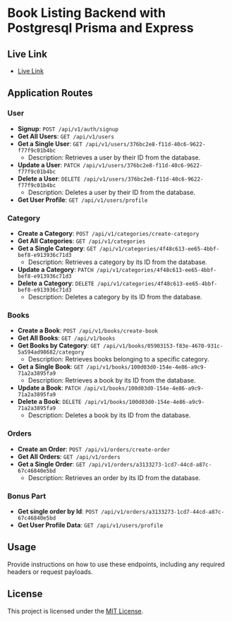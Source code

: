 # Book Listing Backend with Postgresql Prisma and Express

## Live Link

- [Live Link](https://book-listing-postgresql-prisma-express.vercel.app)

## Application Routes

### User

- **Signup**: `POST /api/v1/auth/signup`
- **Get All Users**: `GET /api/v1/users`
- **Get a Single User**: `GET /api/v1/users/376bc2e8-f11d-40c6-9622-f77f9c01b4bc`
  - Description: Retrieves a user by their ID from the database.
- **Update a User**: `PATCH /api/v1/users/376bc2e8-f11d-40c6-9622-f77f9c01b4bc`
- **Delete a User**: `DELETE /api/v1/users/376bc2e8-f11d-40c6-9622-f77f9c01b4bc`
  - Description: Deletes a user by their ID from the database.
- **Get User Profile**: `GET /api/v1/users/profile`

### Category

- **Create a Category**: `POST /api/v1/categories/create-category`
- **Get All Categories**: `GET /api/v1/categories`
- **Get a Single Category**: `GET /api/v1/categories/4f48c613-ee65-4bbf-bef8-e913936c71d3`
  - Description: Retrieves a category by its ID from the database.
- **Update a Category**: `PATCH /api/v1/categories/4f48c613-ee65-4bbf-bef8-e913936c71d3`
- **Delete a Category**: `DELETE /api/v1/categories/4f48c613-ee65-4bbf-bef8-e913936c71d3`
  - Description: Deletes a category by its ID from the database.

### Books

- **Create a Book**: `POST /api/v1/books/create-book`
- **Get All Books**: `GET /api/v1/books`
- **Get Books by Category**: `GET /api/v1/books/05903153-f83e-4670-931c-5a594ad98682/category`
  - Description: Retrieves books belonging to a specific category.
- **Get a Single Book**: `GET /api/v1/books/100d03d0-154e-4e86-a9c9-71a2a3895fa9`
  - Description: Retrieves a book by its ID from the database.
- **Update a Book**: `PATCH /api/v1/books/100d03d0-154e-4e86-a9c9-71a2a3895fa9`
- **Delete a Book**: `DELETE /api/v1/books/100d03d0-154e-4e86-a9c9-71a2a3895fa9`
  - Description: Deletes a book by its ID from the database.

### Orders

- **Create an Order**: `POST /api/v1/orders/create-order`
- **Get All Orders**: `GET /api/v1/orders`
- **Get a Single Order**: `GET /api/v1/orders/a3133273-1cd7-44cd-a87c-67c46840e5bd`
  - Description: Retrieves an order by its ID from the database.

### Bonus Part

- **Get single order by Id**: `POST /api/v1/orders/a3133273-1cd7-44cd-a87c-67c46840e5bd`
- **Get User Profile Data**: `GET /api/v1/users/profile`

## Usage

Provide instructions on how to use these endpoints, including any required headers or request payloads.

## License

This project is licensed under the [MIT License](LICENSE).
